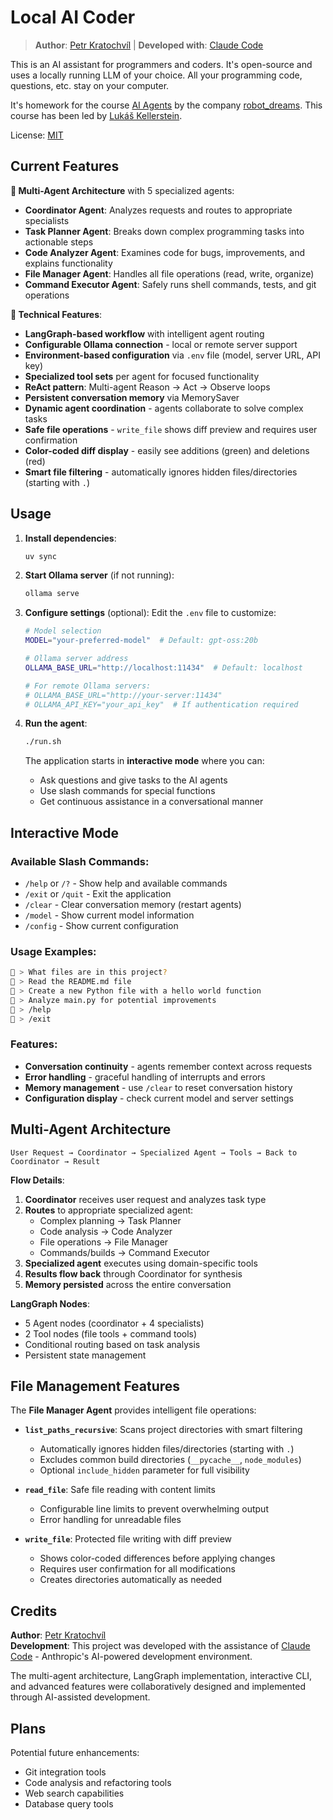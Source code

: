 # Local AI Coder

> **Author**: [Petr Kratochvíl](https://krato.cz) | **Developed with**: [Claude Code](https://claude.ai/code)

This is an AI assistant for programmers and coders. It's open-source and uses a locally running LLM of your choice. All your programming code, questions, etc. stay on your computer.

It's homework for the course [AI Agents](https://robotdreams.cz/course/567-ai-agents) by the company [robot_dreams](https://robotdreams.cz/). This course has been led by [Lukáš Kellerstein](https://www.linkedin.com/in/lukas-kellerstein/).

License: [MIT](LICENSE)

## Current Features

**🤖 Multi-Agent Architecture** with 5 specialized agents:

* **Coordinator Agent**: Analyzes requests and routes to appropriate specialists
* **Task Planner Agent**: Breaks down complex programming tasks into actionable steps  
* **Code Analyzer Agent**: Examines code for bugs, improvements, and explains functionality
* **File Manager Agent**: Handles all file operations (read, write, organize)
* **Command Executor Agent**: Safely runs shell commands, tests, and git operations

**🔧 Technical Features**:
* **LangGraph-based workflow** with intelligent agent routing
* **Configurable Ollama connection** - local or remote server support
* **Environment-based configuration** via `.env` file (model, server URL, API key)
* **Specialized tool sets** per agent for focused functionality
* **ReAct pattern**: Multi-agent Reason → Act → Observe loops
* **Persistent conversation memory** via MemorySaver
* **Dynamic agent coordination** - agents collaborate to solve complex tasks
* **Safe file operations** - `write_file` shows diff preview and requires user confirmation
* **Color-coded diff display** - easily see additions (green) and deletions (red)
* **Smart file filtering** - automatically ignores hidden files/directories (starting with `.`)

## Usage

1. **Install dependencies**:
   ```bash
   uv sync
   ```

2. **Start Ollama server** (if not running):
   ```bash
   ollama serve
   ```

3. **Configure settings** (optional):
   Edit the `.env` file to customize:
   ```bash
   # Model selection
   MODEL="your-preferred-model"  # Default: gpt-oss:20b
   
   # Ollama server address  
   OLLAMA_BASE_URL="http://localhost:11434"  # Default: localhost
   
   # For remote Ollama servers:
   # OLLAMA_BASE_URL="http://your-server:11434"
   # OLLAMA_API_KEY="your_api_key"  # If authentication required
   ```

4. **Run the agent**:
   ```bash
   ./run.sh
   ```

   The application starts in **interactive mode** where you can:
   - Ask questions and give tasks to the AI agents
   - Use slash commands for special functions
   - Get continuous assistance in a conversational manner

## Interactive Mode

### Available Slash Commands:
- `/help` or `/?` - Show help and available commands
- `/exit` or `/quit` - Exit the application
- `/clear` - Clear conversation memory (restart agents)
- `/model` - Show current model information
- `/config` - Show current configuration

### Usage Examples:
```bash
🤖 > What files are in this project?
🤖 > Read the README.md file
🤖 > Create a new Python file with a hello world function
🤖 > Analyze main.py for potential improvements
🤖 > /help
🤖 > /exit
```

### Features:
- **Conversation continuity** - agents remember context across requests
- **Error handling** - graceful handling of interrupts and errors
- **Memory management** - use `/clear` to reset conversation history
- **Configuration display** - check current model and server settings

## Multi-Agent Architecture

```
User Request → Coordinator → Specialized Agent → Tools → Back to Coordinator → Result
```

**Flow Details**:

1. **Coordinator** receives user request and analyzes task type
2. **Routes** to appropriate specialized agent:
   - Complex planning → Task Planner
   - Code analysis → Code Analyzer  
   - File operations → File Manager
   - Commands/builds → Command Executor
3. **Specialized agent** executes using domain-specific tools
4. **Results flow back** through Coordinator for synthesis
5. **Memory persisted** across the entire conversation

**LangGraph Nodes**:
- 5 Agent nodes (coordinator + 4 specialists)
- 2 Tool nodes (file tools + command tools)
- Conditional routing based on task analysis
- Persistent state management

## File Management Features

The **File Manager Agent** provides intelligent file operations:

* **`list_paths_recursive`**: Scans project directories with smart filtering
  - Automatically ignores hidden files/directories (starting with `.`)
  - Excludes common build directories (`__pycache__`, `node_modules`)
  - Optional `include_hidden` parameter for full visibility

* **`read_file`**: Safe file reading with content limits
  - Configurable line limits to prevent overwhelming output
  - Error handling for unreadable files

* **`write_file`**: Protected file writing with diff preview
  - Shows color-coded differences before applying changes
  - Requires user confirmation for all modifications
  - Creates directories automatically as needed

## Credits

**Author**: [Petr Kratochvíl](https://krato.cz)  
**Development**: This project was developed with the assistance of [Claude Code](https://claude.ai/code) - Anthropic's AI-powered development environment.

The multi-agent architecture, LangGraph implementation, interactive CLI, and advanced features were collaboratively designed and implemented through AI-assisted development.

## Plans

Potential future enhancements:
- Git integration tools
- Code analysis and refactoring tools  
- Web search capabilities
- Database query tools

